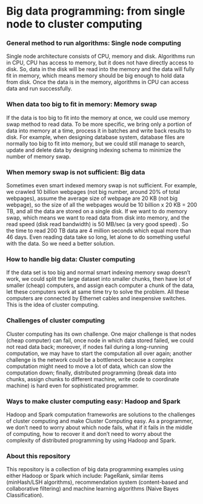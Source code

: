 # Big data programming: from single node to cluster computing 
### General method to run algorithms: Single node computing  
Single node architecture consists of CPU, memory and disk. Algorithms run in CPU, CPU has access to memory, but it does not have directly access to disk. So,  data in the disk will be read into the memory and the data will fully fit  in memory, which means memory should be big enough to hold data from disk. Once the data is in the memory, algorithms in CPU can access data and run successfully. 

### When data too big to fit in memory: Memory swap
If the data is too big to fit into the memory at once, we could use memory swap method to read data. To be more specific, we bring only a portion of data into memory at a time, process it in batches and write back results to disk. For example, when designing database system, database files are normally too big to fit into memory, but we could still manage to search, update and delete data by designing indexing schema to minimize the number of memory swap.

### When memory swap is not sufficient: Big data
Sometimes even smart indexed memory swap is not sufficient. For example, we crawled 10 billion webpages (not big number, around 20% of total webpages), assume the average size of webpage are 20 KB (not big webpage), so the size of all the webpages would be 10 billion x 20 KB = 200 TB, and all the data are stored on a single disk. If we want to do memory swap, which means we want to read data from disk into memory, and the read speed (disk read bandwidth) is 50 MB/sec (a very good speed) . So the time to read 200 TB data are 4 million seconds which equal more than 46 days. Even reading data take so long, let alone to do something useful with the data. So we need a better solution. 

### How to handle big data: Cluster computing 
If the data set is too big and normal smart indexing memory swap doesn’t work, we could split the large dataset into smaller chunks, then have lot of smaller (cheap) computers, and assign each computer a chunk of the data, let these computers work at same time try to solve the problem. All these computers  are connected by Ethernet cables and inexpensive switches. This is the idea of cluster computing.   

### Challenges of cluster computing 
Cluster computing has its own challenge. One major challenge is that nodes (cheap computer) can fail, once node in which data stored failed, we could not read data back; moreover, if nodes fail during a long-running computation, we may have to start the computation all over again; another challenge is the network could be a bottleneck because a complex computation might need to move a lot of data, which can slow the computation down; finally, distributed programming (break data into chunks, assign chunks to different machine, write code to coordinate machine) is hard even for sophisticated programmer. 

### Ways to make cluster computing easy: Hadoop and Spark 
Hadoop and Spark computation frameworks are solutions to the challenges of cluster computing and make Cluster Computing easy. As a programmer, we don’t need to worry about which node fails, what if it fails in the middle of computing, how to recover it and don’t need to worry about the complexity of distributed programming by using Hadoop and Spark.

### About this repository 
This repository is a collection of big data programming examples using either Hadoop or Spark which include: PageRank, similar items (minHash/LSH algorithms), recommendation system (content-based and collaborative filtering) and machine learning algorithms (Naive Bayes Classification).


